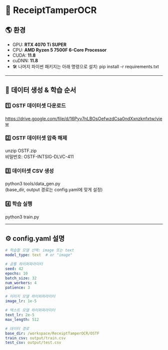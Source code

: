 # 📌 ReceiptTamperOCR

## 🌎 환경
- GPU: **RTX 4070 Ti SUPER**
- CPU: **AMD Ryzen 5 7500F 6-Core Processor**
- CUDA: **11.8**
- cuDNN: **11.8**
- 🛠️ 나머지 파이썬 패키지는 아래 명령으로 설치:
pip install -r requirements.txt

---

## 📌 데이터 생성 & 학습 순서

### 1️⃣ OSTF 데이터셋 다운로드
https://drive.google.com/file/d/16Pyv7nLBOsOefwzdCsa0ndXxnzknfxtw/view

### 2️⃣ OSTF 데이터셋 압축 해제
unzip OSTF.zip  
비밀번호: OSTF-INTSIG-DLVC-411

### 3️⃣ 데이터셋 CSV 생성
python3 tools/data_gen.py  
(base_dir, output 경로는 config.yaml에 맞게 설정)

### 4️⃣ 학습 실행
python3 train.py

---

## ⚙️ config.yaml 설명
```yaml
# 학습할 모델 선택: image 또는 text
model_type: text  # or "image"

# 공통 하이퍼파라미터
seed: 42
epochs: 10
batch_size: 32
num_workers: 4
patience: 3

# 이미지 모델 하이퍼파라미터
image_lr: 1e-5

# 텍스트 모델 하이퍼파라미터
text_lr: 2e-5
max_length: 512

# 데이터 경로
base_dir: /workspace/ReceiptTamperOCR/OSTF
train_csv: output/train.csv
test_csv: output/test.csv
